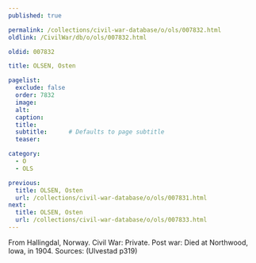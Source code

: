 ```yaml
---
published: true

permalink: /collections/civil-war-database/o/ols/007832.html
oldlink: /CivilWar/db/o/ols/007832.html

oldid: 007832

title: OLSEN, Osten

pagelist:
  exclude: false
  order: 7832
  image: 
  alt:
  caption:
  title:
  subtitle:      # Defaults to page subtitle
  teaser:

category: 
  - O 
  - OLS

previous:
  title: OLSEN, Osten
  url: /collections/civil-war-database/o/ols/007831.html  
next:
  title: OLSEN, Osten
  url: /collections/civil-war-database/o/ols/007833.html   
---
```

From Hallingdal, Norway. Civil War: Private. Post war: Died at Northwood, Iowa, in 1904. Sources: (Ulvestad p319)